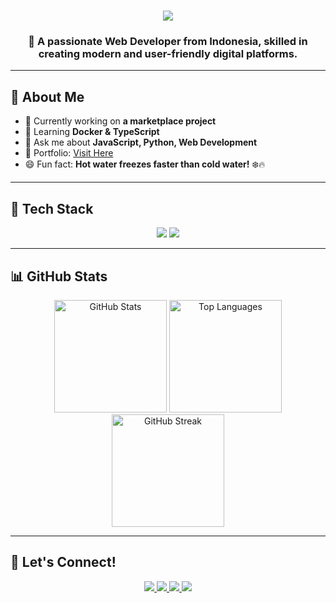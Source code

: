 <h1 align="center">
    <img src="https://readme-typing-svg.herokuapp.com/?font=Righteous&size=35&center=true&vCenter=true&width=500&height=70&duration=4000&lines=Hi+There!+👋;+I'm+RazorX91!;" />
</h1>

<h3 align="center">
    🚀 A passionate Web Developer from Indonesia, skilled in creating modern and user-friendly digital platforms.
</h3>

---

## 🌟 About Me
- 🔭 Currently working on **a marketplace project**
- 🌱 Learning **Docker & TypeScript**
- 💬 Ask me about **JavaScript, Python, Web Development**
- 🎯 Portfolio: [Visit Here](https://RazorX91.github.io/portfolio-personal/)
- 😄 Fun fact: **Hot water freezes faster than cold water!** ❄️🔥

---

## 🚀 Tech Stack
<div align="center">
    <img src="https://skillicons.dev/icons?i=react,bootstrap,html,css,tailwind,git,github,vscode,figma,laravel" />
    <img src="https://skillicons.dev/icons?i=dart,flutter,nodejs,javascript,typescript,python,php,nextjs,mysql,mongodb,java,cpp" />
</div>

---

## 📊 GitHub Stats
<div align="center">
  <img src="https://github-readme-stats.vercel.app/api?username=RazorX91&show_icons=true&theme=tokyonight&hide_border=true" alt="GitHub Stats" height="180em" />
  <img src="https://github-readme-stats.vercel.app/api/top-langs/?username=RazorX91&layout=compact&theme=tokyonight&hide_border=true" alt="Top Languages" height="180em" />
  <img src="https://streak-stats.demolab.com?user=RazorX91&theme=tokyonight&hide_border=true" alt="GitHub Streak" height="180em" />
</div>

---

## 🎯 Let's Connect!
<p align="center">
    <a href="mailto:rafliseptyok03@gmail.com">
        <img src="https://img.shields.io/badge/Gmail-EA4335?style=for-the-badge&logo=gmail&logoColor=white" />
    </a>
    <a href="https://www.linkedin.com/in/rafli-septyo-kurniawan-713362345" target="_blank">
        <img src="https://img.shields.io/badge/LinkedIn-0077B5?style=for-the-badge&logo=linkedin&logoColor=white" />
    </a>
    <a href="https://github.com/RazorX91">
        <img src="https://img.shields.io/badge/GitHub-181717?style=for-the-badge&logo=github&logoColor=white" />
    </a>
    <a href="https://RazorX91.github.io/portfolio-personal/" target="_blank">
        <img src="https://img.shields.io/badge/Portfolio-FF5722?style=for-the-badge&logo=react&logoColor=white" />
    </a>
</p>
